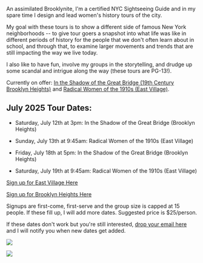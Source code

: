 ---
---
An assimilated Brooklynite, I'm a certified NYC Sightseeing Guide and in my spare time I design and lead women's history tours of the city.

My goal with these tours is to show a different side of famous New York neighborhoods -- to give tour goers a snapshot into what life was like in different periods of history for the people that we don't often learn about in school, and through that, to examine larger movements and trends that are still impacting the way we live today.

I also like to have fun, involve my groups in the storytelling, and drudge up some scandal and intrigue along the way (these tours are PG-13!).

Currently on offer: [In the Shadow of the Great Bridge (19th Century Brooklyn Heights)](/tours/001-brooklyn-heights) and [Radical Women of the 1910s (East Village)](/tours/002-radical-1910s).

## July 2025 Tour Dates:

*   Saturday, July 12th at 3pm: In the Shadow of the Great Bridge (Brooklyn Heights)
    
*   Sunday, July 13th at 9:45am: Radical Women of the 1910s (East Village)
    
*   Friday, July 18th at 5pm: In the Shadow of the Great Bridge (Brooklyn Heights)
    
*   Saturday, July 19th at 9:45am: Radical Women of the 1910s (East Village)
    

[Sign up for East Village Here](https://docs.google.com/forms/d/e/1FAIpQLSe86cFnEILjzCI24KOykm_amc0KpQHMS82-oU7MLa8HUOHs9w/viewform?usp=dialog)

[Sign up for Brooklyn Heights Here](https://docs.google.com/forms/d/e/1FAIpQLSecOFKhH0y_n_6DvSvGlB3f10xUVdOpZ2NLB0UBZsV_rk0-hg/viewform?usp=header)

Signups are first-come, first-serve and the group size is capped at 15 people. If these fill up, I will add more dates. Suggested price is $25/person.

If these dates don't work but you're still interested, [drop your email here](https://docs.google.com/forms/d/e/1FAIpQLSf3Rhuehbvq4my8VN9w-GxBiEV8oBrZ1fceDrmrIXWiE5DkbA/viewform?usp=sf_link) and I will notify you when new dates get added.

![](/images/20171118_120510-1.jpg)

![](/images/labor%20tour%203.jpg)